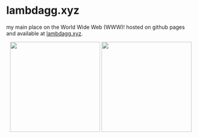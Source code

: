 # lambdagg.xyz
my main place on the World Wide Web (WWW)! hosted on github pages and available at [lambdagg.xyz](https://lambdagg.xyz).

<p align="center">
  <img src="https://lambdagg.xyz/assets/images/clippit.gif" height="240px">
  <img src="https://lambdagg.xyz/assets/images/teleport.gif" height="240px">
</p>
